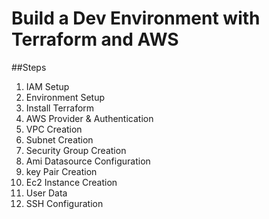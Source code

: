 # Build a Dev Environment with Terraform and AWS

##Steps

1. IAM Setup
2. Environment Setup
3. Install Terraform
4. AWS Provider & Authentication
5. VPC Creation
6. Subnet Creation
7. Security Group Creation
8. Ami Datasource Configuration
9. key Pair Creation
10. Ec2 Instance Creation
11. User Data 
12. SSH Configuration
